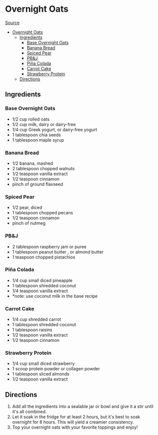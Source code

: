 # Overnight Oats

[Source](https://downshiftology.com/recipes/overnight-oats/)

- [Overnight Oats](#overnight-oats)
  - [Ingredients](#ingredients)
    - [Base Overnight Oats](#base-overnight-oats)
    - [Banana Bread](#banana-bread)
    - [Spiced Pear](#spiced-pear)
    - [PB&J](#pbj)
    - [Piña Colada](#piña-colada)
    - [Carrot Cake](#carrot-cake)
    - [Strawberry Protein](#strawberry-protein)
  - [Directions](#directions)

## Ingredients

### Base Overnight Oats

- 1/2 cup rolled oats
- 1/2 cup milk, dairy or dairy-free
- 1/4 cup Greek yogurt, or dairy-free yogurt
- 1 tablespoon chia seeds
- 1 tablespoon maple syrup

### Banana Bread

- 1/2 banana, mashed
- 2 tablespoon chopped walnuts
- 1/2 teaspoon vanilla extract
- 1/2 teaspoon cinnamon
- pinch of ground flaxseed

### Spiced Pear

- 1/2 pear, diced
- 1 tablespoon chopped pecans
- 1/2 teaspoon cinnamon
- pinch of nutmeg

### PB&J

- 2 tablespoon raspberry jam or puree
- 1 tablespoon peanut butter , or almond butter
- 1 teaspoon chopped pistachios

### Piña Colada

- 1/4 cup small diced pineapple
- 1 tablespoon shredded coconut
- 1/4 teaspoon vanilla extract
- *note: use coconut milk in the base recipe

### Carrot Cake

- 1/4 cup shredded carrot
- 1 tablespoon shredded coconut
- 1 tablespoon raisins
- 1/2 teaspoon vanilla extract
- 1/2 teaspoon cinnamon

### Strawberry Protein

- 1/4 cup small diced strawberry
- 1 scoop protein powder or collagen powder
- 1 tablespoon sliced almonds
- 1/2 teaspoon vanilla extract

## Directions

1. Add all the ingredients into a sealable jar or bowl and give it a stir until it's all combined.
2. Let it soak in the fridge for at least 2 hours, but it's best to soak overnight for 8 hours. This will yield a creamier consistency.
3. Top your overnight oats with your favorite toppings and enjoy!
